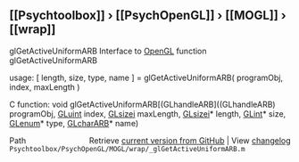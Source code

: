 ## [[Psychtoolbox]] &#8250; [[PsychOpenGL]] &#8250; [[MOGL]] &#8250; [[wrap]]

glGetActiveUniformARB  Interface to [OpenGL](OpenGL) function glGetActiveUniformARB  
  
usage:  [ length, size, type, name ] = glGetActiveUniformARB( programObj, index, maxLength )  
  
C function:  void glGetActiveUniformARB[(GLhandleARB]((GLhandleARB) programObj, [GLuint](GLuint) index, [GLsizei](GLsizei) maxLength, [GLsizei](GLsizei)\* length, [GLint](GLint)\* size, [GLenum](GLenum)\* type, [GLcharARB](GLcharARB)\* name)  




<div class="code_header" style="text-align:right;">
  <span style="float:left;">Path&nbsp;&nbsp;</span> <span class="counter">Retrieve <a href=
  "https://raw.github.com/Psychtoolbox-3/Psychtoolbox-3/beta/Psychtoolbox/PsychOpenGL/MOGL/wrap/_glGetActiveUniformARB.m">current version from GitHub</a> | View <a href=
  "https://github.com/Psychtoolbox-3/Psychtoolbox-3/commits/beta/Psychtoolbox/PsychOpenGL/MOGL/wrap/_glGetActiveUniformARB.m">changelog</a></span>
</div>
<div class="code">
  <code>Psychtoolbox/PsychOpenGL/MOGL/wrap/_glGetActiveUniformARB.m</code>
</div>

